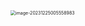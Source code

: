 <img src="/Users/ruichengm/knowledge_repository/fivePenLearning/3.字根/1.横区/a.assets//image-20231225005558983.png" alt="image-20231225005558983" style="zoom:50%;" />